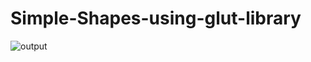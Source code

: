 # Simple-Shapes-using-glut-library


![output](https://user-images.githubusercontent.com/36675622/49699963-d148c300-fb8c-11e8-9bb3-ea603d731b0e.png)

  
